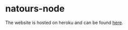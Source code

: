 # natours-node

The website is hosted on heroku and can be found [here](https://natours-jei.herokuapp.com/).
